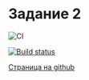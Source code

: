 # Задание 2

![CI](https://github.com/satriks/ajh_events_task2/actions/workflows/web.yml/badge.svg)

[![Build status](https://ci.appveyor.com/api/projects/status/enf1v1294t10x1eh?svg=true)](https://ci.appveyor.com/project/satriks/ajh-events-task2)

<a href=https://satriks.github.io/ajh_events_task2 target=”_blank”>Страница на github</a>
